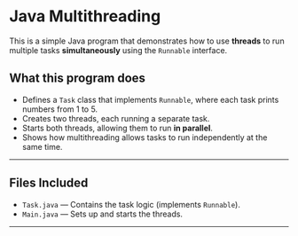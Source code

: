 # Java Multithreading 

This is a simple Java program that demonstrates how to use **threads** to run multiple tasks **simultaneously** using the `Runnable` interface.

##  What this program does

- Defines a `Task` class that implements `Runnable`, where each task prints numbers from 1 to 5.
- Creates two threads, each running a separate task.
- Starts both threads, allowing them to run **in parallel**.
- Shows how multithreading allows tasks to run independently at the same time.

---

## Files Included

- `Task.java` — Contains the task logic (implements `Runnable`).
- `Main.java` — Sets up and starts the threads.

---

